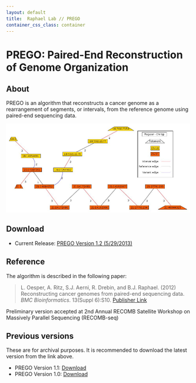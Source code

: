 ```yaml
---
layout: default
title:  Raphael Lab // PREGO
container_css_class: container
---
```


# PREGO: Paired-End Reconstruction of Genome Organization

## About
PREGO is an algorithm that reconstructs a cancer genome as a rearrangement of segments, or intervals, from the reference genome using paired-end sequencing data.

[<img src="prego.jpg" style="width: 500px;"/>](prego.jpg)

## Download
* Current Release: [PREGO Version 1.2 (5/29/2013)](http://compbio-research.cs.brown.edu/software/PREGO/PREGO_1.2.tar.gz)

<a name="reference"></a>

## Reference
The algorithm is described in the following paper:

>L. Oesper, A. Ritz, S.J. Aerni, R. Drebin, and B.J. Raphael. (2012)
>Reconstructing cancer genomes from paired-end sequencing data.
>*BMC Bioinformatics*. 13(Suppl 6):S10. [Publisher Link](http://www.biomedcentral.com/1471-2105/13/S6/S10)

Preliminary version accepted at 2nd Annual RECOMB Satellite Workshop on Massively Parallel Sequencing (RECOMB-seq)

## Previous versions
These are for archival purposes. It is recommended to download the latest version from the link above.

* PREGO Version 1.1: [Download](http://compbio-research.cs.brown.edu/software/PREGO/PREGO_1.1.tar.gz)
* PREGO Version 1.0: [Download](http://compbio-research.cs.brown.edu/software/PREGO/PREGO_1.0.tar.gz)